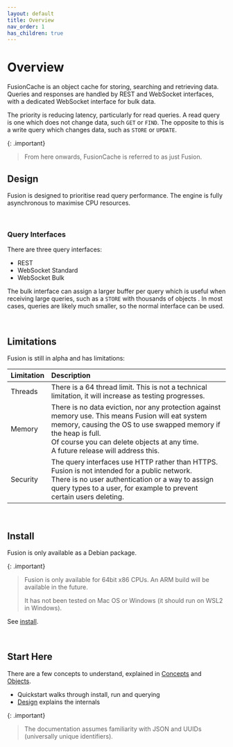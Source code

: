 ```yaml
---
layout: default
title: Overview
nav_order: 1
has_children: true
---
```



# Overview

FusionCache is an object cache for storing, searching and retrieving data. Queries and responses are handled by REST and WebSocket interfaces, with a dedicated WebSocket interface for bulk data.

The priority is reducing latency, particularly for read queries. A read query is one which does not change data, such `GET` or `FIND`. The opposite to this is a write query which changes data, such as `STORE` or `UPDATE`.

{: .important}

> From here onwards, FusionCache is referred to as just Fusion.


## Design

Fusion is designed to prioritise read query performance. The engine is fully asynchronous to maximise CPU resources. 


<br />


### Query Interfaces
There are three query interfaces:

- REST
- WebSocket Standard
- WebSocket Bulk

The bulk interface can assign a larger buffer per query which is useful when receiving large queries, such as a `STORE` with thousands of objects . In most cases, queries are likely much smaller, so the normal interface can be used.

<br/>


## Limitations
Fusion is still in alpha and has limitations:


| Limitation            | Description               |
|:----------------------|:--------------------------|
|Threads| There is a 64 thread limit. This is not a technical limitation, it will increase as testing progresses.|
|Memory| There is no data eviction, nor any protection against memory use. This means Fusion will eat system memory, causing the OS to use swapped memory if the heap is full. <br/> Of course you can delete objects at any time.<br/> A future release will address this. |
|Security| The query interfaces use HTTP rather than HTTPS. Fusion is not intended for a public network.<br/>There is no user authentication or a way to assign query types to a user, for example to prevent certain users deleting.

<br/>


## Install
Fusion is only available as a Debian package.


{: .important}
> Fusion is only available for 64bit x86 CPUs. An ARM build will be available in the future.
>
> It has not been tested on Mac OS or Windows (it should run on WSL2 in Windows).
>

See [install](install/install.md).

<br/>

## Start Here
There are a few concepts to understand, explained in [Concepts](concepts.md) and [Objects](objects.md).

- Quickstart walks through install, run and querying
- [Design](design.md) explains the internals


{: .important}
> The documentation assumes familiarity with JSON and UUIDs (universally unique identifiers).
>


